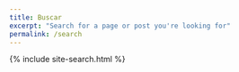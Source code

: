 ```yaml
---
title: Buscar
excerpt: "Search for a page or post you're looking for"
permalink: /search
---
```


{% include site-search.html %}

